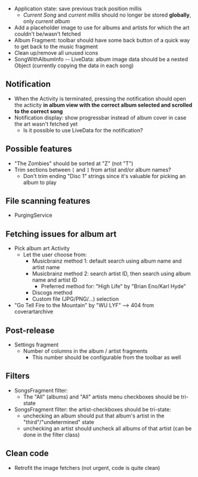 * Application state: save previous track position millis
  * *Current Song* and *current millis* should no longer be stored **globally**,
    only *current album*
* Add a placeholder image to use for albums and artists for which the art
  couldn't be/wasn't fetched
* Album Fragment: toolbar should have some back button of a quick way to
  get back to the music fragment
* Clean up/remove all unused icons
* SongWithAlbumInfo -- LiveData: album image data should be a nested Object (currently copying the
  data in each song)

Notification
--
* When the Activity is terminated, pressing the notification should open the acticity
 **in album view with the correct album selected and scrolled to the correct song**
* Notification display: show progressbar instead of album cover in case
  the art wasn't fetched yet
  * Is it possible to use LiveData for the notification?

Possible features
--
* "The Zombies" should be sorted at "Z" (not "T")
* Trim sections between `[` and `]` from artist and/or album names?
  * Don't trim ending "Disc 1" strings since it's valuable for picking an album to play

File scanning features
--
* PurgingService

Fetching issues for album art
--
* Pick album art Activity
  * Let the user choose from:
    * Musicbrainz method 1: default search using album name and artist name
    * Musicbrainz method 2: search artist ID, then search using album name and artist ID
      * Preferred method for: "High Life" by "Brian Eno/Karl Hyde"
    * Discogs method
    * Custom file (JPG/PNG/...) selection
* "Go Tell Fire to the Mountain" by "WU LYF" --> 404 from coverartarchive

Post-release
--
* Settings fragment
  * Number of columns in the album / artist fragments
    * This number should be configurable from the toolbar as well

Filters
--
* SongsFragment filter:
  * The "All" (albums) and "All" artists menu checkboxes should be tri-state
* SongsFragment filter: the artist-checkboxes should be tri-state:
  * unchecking an album should put that album's artist in the "third"/"undetermined" state
  * unchecking an artist should uncheck all albums of that artist (can be done in the filter class)

Clean code
--
* Retrofit the image fetchers (not urgent, code is quite clean)
